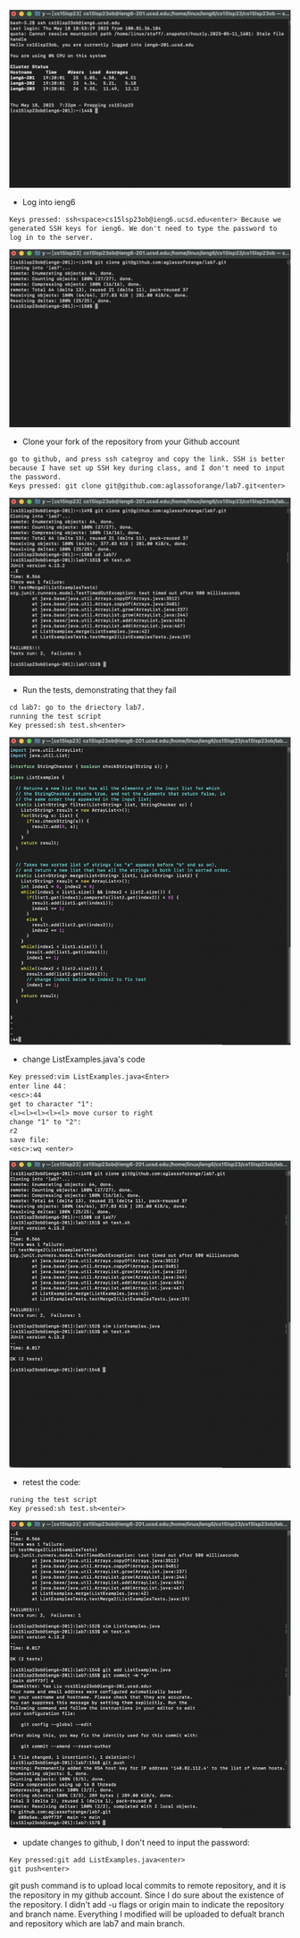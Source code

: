 ![Image](lab4_1.png)

* Log into ieng6 <br />

```
Keys pressed: ssh<space>cs15lsp23ob@ieng6.ucsd.edu<enter> Because we generated SSH keys for ieng6. We don't need to type the password to log in to the server.
```

![Image](lab4_2.png)

* Clone your fork of the repository from your Github account<br />

```
go to github, and press ssh categroy and copy the link. SSH is better because I have set up SSH key during class, and I don't need to input the password.
Keys pressed: git clone git@github.com:aglassoforange/lab7.git<enter>
```


![Image](lab4_3.png)

* Run the tests, demonstrating that they fail <br />

```
cd lab7: go to the driectory lab7.
running the test script
Key pressed:sh test.sh<enter>
```


![Image](lab4_4.png)
* change ListExamples.java's code

```
Key pressed:vim ListExamples.java<Enter> 
enter line 44：
<esc>:44 
get to character "1":
<l><l><l><l><l> move cursor to right
change "1" to "2":
r2
save file:
<esc>:wq <enter>
```
![Image](lab4_7.png)
* retest the code:
```
runing the test script
Key pressed:sh test.sh<enter>
```

![Image](lab4_8.png)
* update changes to github, I don't need to input the password:
```
Key pressed:git add ListExamples.java<enter>
git push<enter>
```
git push command is to upload local commits to remote repository, and it is the repository in my github account. Since I do sure about the existence of the repository. I didn't add -u flags or origin main to indicate the repository and branch name. Everything I modified will be uploaded to defualt branch and repository which are lab7 and main branch.


